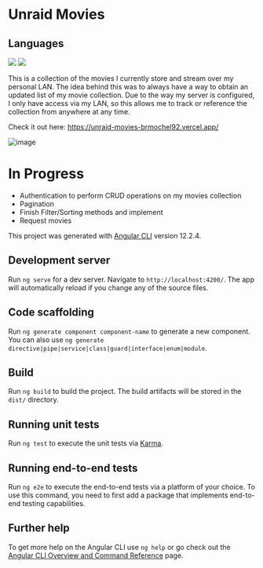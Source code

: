 # Unraid Movies

## Languages
![](https://img.shields.io/badge/FrontEnd-Angular-informational?style=flat&logo=<LOGO_NAME>&logoColor=white&color=E33C29)
![](https://img.shields.io/badge/FrontEnd-SemanticUI-informational?style=flat&logo=<LOGO_NAME>&logoColor=white&color=E33C29)

This is a collection of the movies I currently store and stream over my personal LAN.  The idea behind this was to always have a way to obtain an updated list of my movie collection.  Due to the way my server is configured, I only have access via my LAN, so this allows me to track or reference the collection from anywhere at any time. 

Check it out here:  https://unraid-movies-brmochel92.vercel.app/

![image](https://user-images.githubusercontent.com/62531841/132270140-6b45972a-e1f5-4184-b8ed-f1e42b0dade5.png)


# In Progress

- Authentication to perform CRUD operations on my movies collection
- Pagination
- Finish Filter/Sorting methods and implement
- Request movies

This project was generated with [Angular CLI](https://github.com/angular/angular-cli) version 12.2.4.

## Development server

Run `ng serve` for a dev server. Navigate to `http://localhost:4200/`. The app will automatically reload if you change any of the source files.

## Code scaffolding

Run `ng generate component component-name` to generate a new component. You can also use `ng generate directive|pipe|service|class|guard|interface|enum|module`.

## Build

Run `ng build` to build the project. The build artifacts will be stored in the `dist/` directory.

## Running unit tests

Run `ng test` to execute the unit tests via [Karma](https://karma-runner.github.io).

## Running end-to-end tests

Run `ng e2e` to execute the end-to-end tests via a platform of your choice. To use this command, you need to first add a package that implements end-to-end testing capabilities.

## Further help

To get more help on the Angular CLI use `ng help` or go check out the [Angular CLI Overview and Command Reference](https://angular.io/cli) page.
